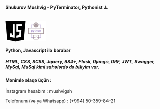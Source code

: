 #### Shukurov Mushvig - PyTerminator, Pythonist ⚓ 
<br/>


<div style="display:flex;justify-content:flex-start; align-items:center;">
    <img src="java-script.png" alt="JavaScript" style="width:64px; height:64px; object-fit:contain;">
    <img src="development.png" alt="Python" style="width:64px; height:64px; object-fit:contain;">
</div>

#### Python, Javascript ilə bərabər 
##### HTML, CSS, SCSS, Jquery, BS4+, Flask, Django, DRF, JWT, Swagger, MySql, MsSql kimi sahələrdə də biliyim var.

#### Mənimlə əlaqə üçün :
<p>İnstagram hesabım : mushvigsh</p> 
<p>Telefonum (və ya Whatsapp) : (+994) 50-359-84-21</p>